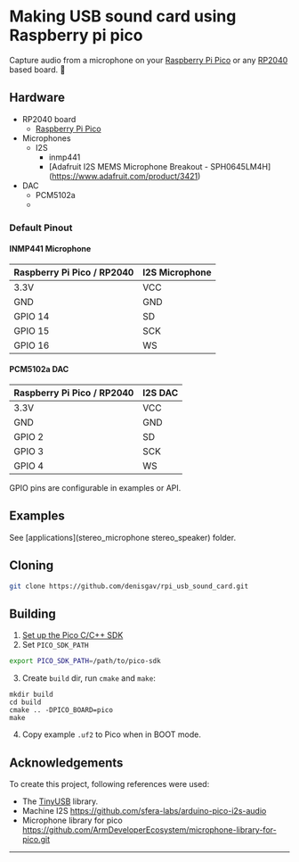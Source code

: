 # Making USB sound card using Raspberry pi pico

Capture audio from a microphone on your [Raspberry Pi Pico](https://www.raspberrypi.org/products/raspberry-pi-pico/) or any [RP2040](https://www.raspberrypi.org/products/rp2040/) based board. 🎤


## Hardware

 * RP2040 board
   * [Raspberry Pi Pico](https://www.raspberrypi.org/products/raspberry-pi-pico/)
 * Microphones
   * I2S
     * inmp441
     * [Adafruit I2S MEMS Microphone Breakout - SPH0645LM4H] (https://www.adafruit.com/product/3421)
 * DAC
   * PCM5102a
   * 

### Default Pinout

#### INMP441 Microphone

| Raspberry Pi Pico / RP2040 | I2S Microphone |
| --- | --- |
| 3.3V | VCC |
| GND | GND |
| GPIO 14 | SD |
| GPIO 15 | SCK |
| GPIO 16 | WS |

#### PCM5102a DAC

| Raspberry Pi Pico / RP2040 | I2S DAC |
| --- | --- |
| 3.3V | VCC |
| GND | GND |
| GPIO 2 | SD |
| GPIO 3 | SCK |
| GPIO 4 | WS |

GPIO pins are configurable in examples or API.

## Examples

See [applications](stereo_microphone stereo_speaker) folder.


## Cloning

```sh
git clone https://github.com/denisgav/rpi_usb_sound_card.git
```

## Building

1. [Set up the Pico C/C++ SDK](https://datasheets.raspberrypi.org/pico/getting-started-with-pico.pdf)
2. Set `PICO_SDK_PATH`
```sh
export PICO_SDK_PATH=/path/to/pico-sdk
```
3. Create `build` dir, run `cmake` and `make`:
```
mkdir build
cd build
cmake .. -DPICO_BOARD=pico
make
```
4. Copy example `.uf2` to Pico when in BOOT mode.


## Acknowledgements

To create this project, following references were used:
 * The [TinyUSB](https://github.com/hathach/tinyusb) library.
 * Machine I2S  https://github.com/sfera-labs/arduino-pico-i2s-audio
 * Microphone library for pico https://github.com/ArmDeveloperEcosystem/microphone-library-for-pico.git 
---
